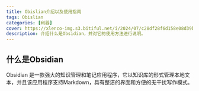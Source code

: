 ```yaml
---
title: Obislian介绍以及使用指南
tags: Obislian
categories: [利器]
cover: https://xlenco-img.s3.bitiful.net/i/2024/07/c28df28f6d158e08d39b9f5ad416eb74.webp
description: 介绍什么是Obsidian，并对它的使用方法进行说明。
---
```


## 什么是Obsidian

Obsidian 是一款强大的知识管理和笔记应用程序，它以知识库的形式管理本地文本，并且该应用程序支持Markdown，具有整洁的界面和方便的无干扰写作模式。


